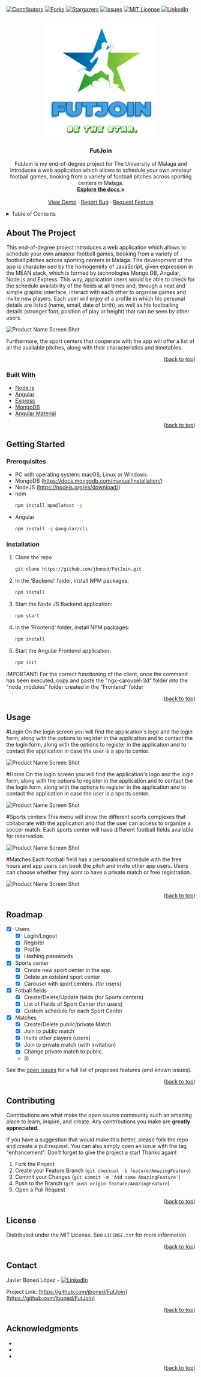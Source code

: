 <div id="top"></div>

<!-- PROJECT SHIELDS -->
[![Contributors][contributors-shield]][contributors-url]
[![Forks][forks-shield]][forks-url]
[![Stargazers][stars-shield]][stars-url]
[![Issues][issues-shield]][issues-url]
[![MIT License][license-shield]][license-url]
[![LinkedIn][linkedin-shield]][linkedin-url]

<!-- PROJECT LOGO -->
<br />
<div align="center">
  <a href="https://github.com/jboned/FutJoin">
    <img src="images/Logo.png" alt="Logo" width="300" height="300">
  </a>

<h3 align="center">FutJoin</h3>

  <p align="center">
    FutJoin is my end-of-degree project for The University of Malaga and introduces a web application which allows to schedule your own amateur football games, booking from a variety of football pitches across sporting centers in Malaga. 
    <br />
    <a href="https://github.com/jboned/FutJoin"><strong>Explore the docs »</strong></a>
    <br />
    <br />
    <a href="https://github.com/jboned/FutJoin">View Demo</a>
    ·
    <a href="https://github.com/jboned/FutJoin/issues">Report Bug</a>
    ·
    <a href="https://github.com/jboned/FutJoin/issues">Request Feature</a>
  </p>
</div>

<!-- TABLE OF CONTENTS -->
<details>
  <summary>Table of Contents</summary>
  <ol>
    <li>
      <a href="#about-the-project">About The Project</a>
      <ul>
        <li><a href="#built-with">Built With</a></li>
      </ul>
    </li>
    <li>
      <a href="#getting-started">Getting Started</a>
      <ul>
        <li><a href="#prerequisites">Prerequisites</a></li>
        <li><a href="#installation">Installation</a></li>
      </ul>
    </li>
    <li><a href="#usage">Usage</a></li>
    <li><a href="#roadmap">Roadmap</a></li>
    <li><a href="#contributing">Contributing</a></li>
    <li><a href="#license">License</a></li>
    <li><a href="#contact">Contact</a></li>
    <li><a href="#acknowledgments">Acknowledgments</a></li>
  </ol>
</details>



<!-- ABOUT THE PROJECT -->
## About The Project
This end-of-degree project introduces a web application which allows to schedule your own amateur football games, booking from a variety of football pitches across sporting centers in Malaga. The development of the app is characterised by the homogeneity of JavaScript, given expression in the MEAN stack, which is formed by technologies Mongo DB, Angular, Node.js and Express. This way, application users would be able to check for the schedule availability of the fields at all times and, through a neat and simple graphic interface, interact with each other to organise games and invite new players. Each user will enjoy of a profile in which his personal details are listed (name, email, date of birth), as well as his footballing details (stronger foot, position of play or height) that can be seen by other users. 

![Product Name Screen Shot][product-screenshot]

Furthermore, the sport centers that cooperate with the app will offer a list of all the  available pitches, along with their characteristics and timetables.

<p align="right">(<a href="#top">back to top</a>)</p>

### Built With

* [Node.js](https://nodejs.org/)
* [Angular](https://angular.io/)
* [Express](https://expressjs.com)
* [MongoDB](https://www.mongodb.com)
* [Angular Material](https://material.angular.io/)

<p align="right">(<a href="#top">back to top</a>)</p>

<!-- GETTING STARTED -->
## Getting Started

### Prerequisites
* PC with operating system: macOS, Linux or Windows.
* MongoDB (https://docs.mongodb.com/manual/installation/)
* NodeJS (https://nodejs.org/es/download/)
* npm
  ```sh
  npm install npm@latest -g
  ```
* Angular 
  ```sh
  npm install -g @angular/cli
  ```

### Installation

1. Clone the repo
   ```sh
   git clone https://github.com/jboned/FutJoin.git
   ```
2. In the 'Backend' folder, install NPM packages:
   ```sh
   npm install
   ```
3. Start the Node JS Backend application:
    ```sh
   npm start
   ```
4. In the 'Frontend' folder, install NPM packages:
   ```sh
   npm install
   ```
5. Start the Angular Frontend application:
    ```sh
   npm init
   ```
IMPORTANT: For the correct functioning of the client, once the command has been executed, copy and paste the "ngx-carousel-3d" folder into the "node_modules" folder created in the "Frontend" folder

<p align="right">(<a href="#top">back to top</a>)</p>



<!-- USAGE EXAMPLES -->
## Usage

#Login
On the login screen you will find the application's logo and the login form, along with the options to register in the application and to contact the  the login form, along with the options to register in the application and to contact the application in case the user is a sports center.

![Product Name Screen Shot][login-screenshot]

#Home
On the login screen you will find the application's logo and the login form, along with the options to register in the application and to contact the  the login form, along with the options to register in the application and to contact the application in case the user is a sports center.

![Product Name Screen Shot][home-screenshot]

#Sports centers
This menu will show the different sports complexes that collaborate with the application and that the user can access to organize a soccer match. Each sports center will have different football fields available for reservation.

![Product Name Screen Shot][sports-center-screenshot]

#Matches
Each football field has a personalised schedule with the free hours and app users can book the pitch and invite other app users. Users can choose whether they want to have a private match or free registration.

![Product Name Screen Shot][match-screenshot]



<p align="right">(<a href="#top">back to top</a>)</p>


<!-- ROADMAP -->
## Roadmap

- [x] Users
    - [x] Login/Logout
    - [x] Register
    - [x] Profile
    - [x] Hashing passwords
- [x] Sports center 
    - [x] Create new sport center in the app.
    - [x] Delete an existent sport center
    - [x] Carousel with sport centers. (for users)
- [x] Fotball fields
    - [x] Create/Delete/Update fields (for Sports centers)
    - [x] List of Fields of Sport Center (for users)
    - [x] Custom schedule for each Sport Center
- [x] Matches
    - [x] Create/Delete public/private Match
    - [x] Join to public match
    - [x] Invite other players (users)
    - [x] Join to private match (with invitation)
    - [x] Change private match to public.
    - [x] 

See the [open issues](https://github.com/jboned/FutJoin/issues) for a full list of proposed features (and known issues).

<p align="right">(<a href="#top">back to top</a>)</p>

<!-- CONTRIBUTING -->
## Contributing

Contributions are what make the open source community such an amazing place to learn, inspire, and create. Any contributions you make are **greatly appreciated**.

If you have a suggestion that would make this better, please fork the repo and create a pull request. You can also simply open an issue with the tag "enhancement".
Don't forget to give the project a star! Thanks again!

1. Fork the Project
2. Create your Feature Branch (`git checkout -b feature/AmazingFeature`)
3. Commit your Changes (`git commit -m 'Add some AmazingFeature'`)
4. Push to the Branch (`git push origin feature/AmazingFeature`)
5. Open a Pull Request

<p align="right">(<a href="#top">back to top</a>)</p>



<!-- LICENSE -->
## License

Distributed under the MIT License. See `LICENSE.txt` for more information.

<p align="right">(<a href="#top">back to top</a>)</p>



<!-- CONTACT -->
## Contact

Javier Boned López - [![LinkedIn][linkedin-shield]][linkedin-url]

Project Link: [https://github.com/jboned/FutJoin](https://github.com/jboned/FutJoin)

<p align="right">(<a href="#top">back to top</a>)</p>



<!-- ACKNOWLEDGMENTS -->
## Acknowledgments

* []()
* []()
* []()

<p align="right">(<a href="#top">back to top</a>)</p>



<!-- MARKDOWN LINKS & IMAGES -->
<!-- https://www.markdownguide.org/basic-syntax/#reference-style-links -->
[contributors-shield]: https://img.shields.io/github/contributors/jboned/FutJoin.svg?style=for-the-badge
[contributors-url]: https://github.com/jboned/FutJoin/graphs/contributors
[forks-shield]: https://img.shields.io/github/forks/jboned/FutJoin.svg?style=for-the-badge
[forks-url]: https://github.com/jboned/FutJoin/network/members
[stars-shield]: https://img.shields.io/github/stars/jboned/FutJoin.svg?style=for-the-badge
[stars-url]: https://github.com/jboned/FutJoin/stargazers
[issues-shield]: https://img.shields.io/github/issues/jboned/FutJoin.svg?style=for-the-badge
[issues-url]: https://github.com/jboned/FutJoin/issues
[license-shield]: https://img.shields.io/github/license/jboned/FutJoin.svg?style=for-the-badge
[license-url]: https://github.com/jboned/FutJoin/blob/master/LICENSE.txt
[linkedin-shield]: https://img.shields.io/badge/-LinkedIn-black.svg?style=for-the-badge&logo=linkedin&colorB=555
[linkedin-url]: https://linkedin.com/in/javier-boned-lopez/
[product-screenshot]: images/app.png
[home-screenshot]: images/home.png
[sports-center-screenshot]: images/sports-center.png
[login-screenshot]: images/login.png
[match-screenshot]: images/match.png
